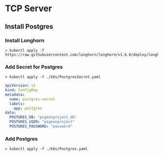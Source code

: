 # TCP Server

## Install Postgres

### Install Longhorn
```shell
> kubectl apply -f https://raw.githubusercontent.com/longhorn/longhorn/v1.6.0/deploy/longhorn.yaml
```

### Add Secret for Postgres

```shell
> kubectl apply -f ./k8s/PostgresSecret.yaml
```

```yaml
apiVersion: v1
kind: ConfigMap
metadata:
  name: postgres-secret
  labels:
    app: postgres
data:
  POSTGRES_DB: "pigeonproject_db"
  POSTGRES_USER: "pigeonproject"
  POSTGRES_PASSWORD: "password"
```

### Add Postgres

```shell
> kubectl apply -f ./k8s/Postgres.yaml
```